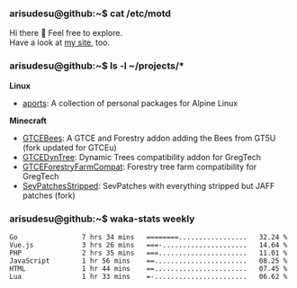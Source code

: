 ### arisudesu@github:~$ cat /etc/motd

Hi there 👋  Feel free to explore.  
Have a look at [my site](https://arisu.dev), too.

### arisudesu@github:~$ ls -l ~/projects/*
**Linux**
 - [aports](https://github.com/arisudesu/aports):  A collection of personal packages for Alpine Linux

**Minecraft**
 - [GTCEBees](https://github.com/arisudesu/GTCEBees): A GTCE and Forestry addon adding the Bees from GT5U (fork updated for GTCEu)
 - [GTCEDynTree](https://github.com/arisudesu/GTCEDynTree): Dynamic Trees compatibility addon for GregTech
 - [GTCEForestryFarmCompat](https://github.com/arisudesu/GTCEForestryFarmCompat): Forestry tree farm compatibility for GregTech
 - [SevPatchesStripped](https://github.com/arisudesu/SevPatchesStripped): SevPatches with everything stripped but JAFF patches (fork)

### arisudesu@github:~$ waka-stats weekly
<!--START_SECTION:waka-->

```text
Go                7 hrs 34 mins   ========.................   32.24 %
Vue.js            3 hrs 26 mins   ===-.....................   14.64 %
PHP               2 hrs 35 mins   ===......................   11.01 %
JavaScript        1 hr 56 mins    ==.......................   08.25 %
HTML              1 hr 44 mins    ==.......................   07.45 %
Lua               1 hr 33 mins    =-.......................   06.62 %
```

<!--END_SECTION:waka-->
